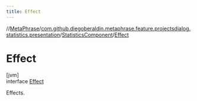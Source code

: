 ```yaml
---
title: Effect
---
```

//[MetaPhrase](../../../../index.html)/[com.github.diegoberaldin.metaphrase.feature.projectsdialog.statistics.presentation](../../index.html)/[StatisticsComponent](../index.html)/[Effect](index.html)



# Effect



[jvm]\
interface [Effect](index.html)

Effects.


